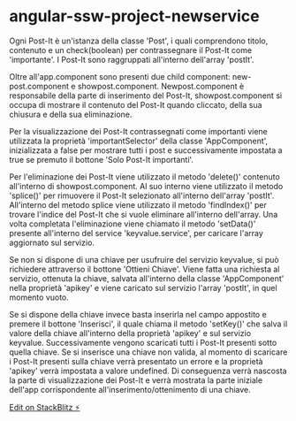# angular-ssw-project-newservice

Ogni Post-It è un'istanza della classe 'Post', i quali comprendono titolo, contenuto e un check(boolean) per contrassegnare il Post-It come 'importante'. I Post-It sono raggruppati all'interno dell'array 'postIt'.

Oltre all'app.component sono presenti due child component: new-post.component e showpost.component. Newpost.component è responsabile della parte di inserimento del Post-It, showpost.component si occupa di mostrare il contenuto del Post-It quando cliccato, della sua chiusura e della sua eliminazione.

Per la visualizzazione dei Post-It contrassegnati come importanti viene utilizzata la proprietà 'importantSelector' della classe 'AppComponent', inizializzata a false per mostrare tutti i post e successivamente impostata a true se premuto il bottone 'Solo Post-It importanti'.

Per l'eliminazione dei Post-It viene utilizzato il metodo 'delete()' contenuto all'interno di showpost.component. Al suo interno viene utilizzato il metodo 'splice()' per rimuovere il Post-It selezionato all'interno dell'array 'postIt'. All'interno del metodo splice viene utilizzato il metodo 'findIndex()' per trovare l'indice del Post-It che si vuole eliminare all'interno dell'array. Una volta completata l'eliminazione viene chiamato il metodo 'setData()' presente all'interno del service 'keyvalue.service', per caricare l'array aggiornato sul servizio.

Se non si dispone di una chiave per usufruire del servizio keyvalue, si può richiedere attraverso il bottone 'Ottieni Chiave'. Viene fatta una richiesta al servizio, ottenuta la chiave, salvata all'interno della classe 'AppComponent' nella proprietà 'apikey' e viene caricato sul servizio l'array 'postIt', in quel momento vuoto.

Se si dispone della chiave invece basta inserirla nel campo appostito e premere il bottone 'Inserisci', il quale chiama il metodo 'setKey()' che salva il valore della chiave all'interno della proprietà 'apikey' e sul servizio keyvalue. Successivamente vengono scaricati tutti i Post-It presenti sotto quella chiave.
Se si inserisce una chiave non valida, al momento di scaricare i Post-It presenti sulla chiave verrà presentato un errore e la proprietà 'apikey' verrà impostata a valore undefined. Di conseguenza verrà nascosta la parte di visualizzazione dei Post-It e verrà mostrata la parte iniziale dell'app corrispondente all'inserimento/ottenimento di una chiave.


[Edit on StackBlitz ⚡️](https://stackblitz.com/edit/angular-ssw-project-newservice)